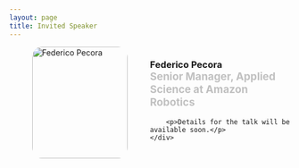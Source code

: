 ```yaml
---
layout: page
title: Invited Speaker
---
```


<!-- |  |  |
| --- | --- |
| [Speaker]({{ site.github.repo }}/organisers/fede-pic.jpeg) | **Federico Pecora** Senior Manager, Applied Science at Amazon Robotics Details for the talk will be available soon. | -->
<!-- generate two column table in html using the content in the commented markdown table with inline style. center the image -->
<div style="display: flex; justify-content: center;">
    <div style="width: 50%;display: flex; justify-content: center;">
        <img src="{{ site.github.repo }}/organisers/fede-pic.jpeg" alt="Federico Pecora" style="margin-top:auto;margin-bottom:auto;width:171px;height:200px; border-radius: 10%">
    </div>
    <div style="width: 50%;">
        <h3>Federico Pecora
        <br/>
        <small style="font-size: 18.75px; color: #c0c0c0;">Senior Manager, Applied Science at Amazon Robotics</small>
        </h3>
        
        <p>Details for the talk will be available soon.</p>
    </div>
</div>

